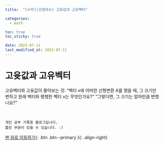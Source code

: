```yaml
---
title:  "[수학][선형대수] 고윳값과 고유벡터" 

categories:
  - math

toc: true
toc_sticky: true

date: 2023-07-11
last_modified_at: 2023-07-11
---
```


# 고윳값과 고유벡터

고유벡터와 고윳값이 물어보는 것:
“벡터 x에 어떠한 선형변환 A를 했을 때, 그 크기만 변하고 원래 벡터와 평행한 벡터 x는 무엇인가요?”
“그렇다면, 그 크기는 얼마만큼 변했나요?”

<br>

    개인 공부 기록용 블로그입니다.
    틀린 부분이 있을 수 있습니다. :)

[맨 위로 이동하기](#){: .btn .btn--primary }{: .align-right}